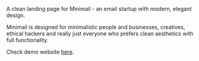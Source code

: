 A clean landing page for Minimail - an email startup with modern, elegant design.

Minimail is designed for minimalistic people and businesses, creatives, ethical hackers and really just everyone who prefers clean aesthetics with full functionality.

Check demo website [here](https://minimail-web.netlify.app/).
